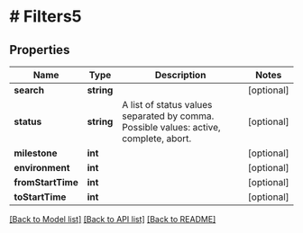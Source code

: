 # # Filters5

## Properties

Name | Type | Description | Notes
------------ | ------------- | ------------- | -------------
**search** | **string** |  | [optional]
**status** | **string** | A list of status values separated by comma. Possible values: active, complete, abort. | [optional]
**milestone** | **int** |  | [optional]
**environment** | **int** |  | [optional]
**fromStartTime** | **int** |  | [optional]
**toStartTime** | **int** |  | [optional]

[[Back to Model list]](../../README.md#models) [[Back to API list]](../../README.md#endpoints) [[Back to README]](../../README.md)

